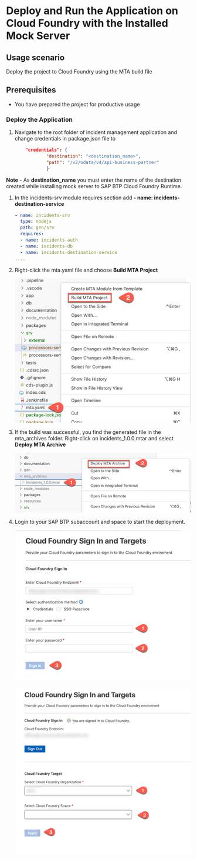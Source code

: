 # Deploy and Run the Application on Cloud Foundry with the Installed Mock Server

## Usage scenario

Deploy the project to Cloud Foundry using the MTA build file

## Prerequisites

* You have prepared the project for productive usage

### Deploy the Application

1. Navigate to the root folder of incident management application and change credentials in package.json file to 

    ```json
        "credentials": {
                "destination": "<destination_name>",
                "path": "/v2/odata/v4/api-business-partner"
                }
    ```

**Note** - As **destination_name** you must enter the name of the destination created while installing mock server to SAP BTP Cloud Foundry Runtime.

1. In the incidents-srv module requires section add **- name: incidents-destination-service**
   
    ```yaml
    - name: incidents-srv
      type: nodejs
      path: gen/srv
      requires:
      - name: incidents-auth
      - name: incidents-db
      - name: incidents-destination-service
    ....
    ```

2. Right-click the mta.yaml file and choose **Build MTA Project**
   
   ![build mtar](./images/build_mtar.png)

3. If the build was successful, you find the generated file in the mta_archives folder. Right-click on incidents_1.0.0.mtar and select **Deploy MTA Archive**  
   
   ![deploy mtar](./images/deploy_mtar.png)

4. Login to your SAP BTP subaccount and space to start the deployment.
   
   ![login](./images/login.png)

   ![login](./images/select_account.png)
